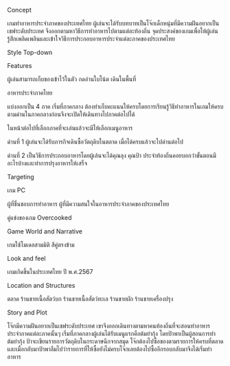 Concept 

เกมทำอาหารประจำภาคของประเทศไทย ผู้เล่นจะได้รับบทบาทเป็นโจ๊กเด็กหนุ่มที่มีความฝันอยากเป็นเชฟระดับประเทศ จึงออกตามหาวิธีการทำอาหารไปตามแต่ละท้องถิ่น จุดประสงค์ของเกมเพื่อให้ผู้เล่นรู้สึกเพลิดเพลินและเข้าใจวิธีการประกอบอาหารประจำแต่ละภาคของประเทศไทย 

 

Style Top-down 

 

Features 

ผู้เล่นสามารถเก็บของเข้าไว้ในตัว กดอ่านใบโน้ต เดินในพื้นที่ 

อาหารประจำภาคไทย 

แบ่งออกเป็น 4 ภาค เริ่มที่ภาคกลาง ต้องทำเก็บคะแนนให้ครบโดยการเรียนรู้วิธีทำอาหารในเกมให้ครบตามด่านในภาคกลางก่อนจึงจะเปิดให้เดินทางไปภาคต่อไปได้ 

ในหน้าต่อไปที่เลือกภาคที่จะเล่นแล้วจะมีให้เลือกเมนูอาหาร 

ด่านที่ 1 ผู้เล่นจะได้รับภารกิจเดินซื้อวัตถุดิบในตลาด เมื่อได้ครบแล้วจะไปด่านต่อไป 

ด่านที่ 2 เป็นวิธีการประกอบอาหารโดยผู้เล้นจะได้คุณลุง คุณป้า ประจำท้องถิ่นคอยบอกว่าขั้นตอนมีอะไรบ้างและทำการปรุงอาหารให้เสร็จ 

 

Targeting 

เกม PC 

ผู้ที่ชื่นชอบการทำอาหาร ผู้ที่มีความสนใจในอาหารประจำภาคของประเทศไทย 

คู่แข่งของเกม Overcooked 

 

Game World and Narrative  

เกมใช้โมเดลสามมิติ สีคู่ตรงข้าม  

 

Look and feel 

เกมเกิดขึ้นในประเทศไทย ปี พ.ศ.2567 

 

Location and Structures 

ตลาด ร้านขายเนื้อสัตว์บก ร้านขายเนื้อสัตว์ทะเล ร้านขายผัก ร้านขายเครื่องปรุง 

 

Story and Plot 

โจ๊กมีความฝันอยากเป็นเชฟระดับประเทศ เขาจึงออกเดินทางตามหาคนท้องถิ่นที่จะสอนทำอาหารประจำภาคแต่ละภาคนั้นๆ เริ่มที่ภาคกลางผู้เล่นได้รับเมนูแรกคือต้มยำกุ้ง โดยป้าพาเป็นผู้สอนการทำต้มยำกุ้ง ป้าจะเขียนรายการวัตถุดิบในกระดาษฉีกจากสมุด โจ๊กต้องไปซื้อของตามรายการให้ครบที่ตลาด และเมื่อกลับมาป้าพาลืมไปว่ารายการที่ให้ซื้อยังไม่ครบโจ๊กเลยต้องไปซื้ออีกรอบกลับมาจึงได้เริ่มทำอาหาร 